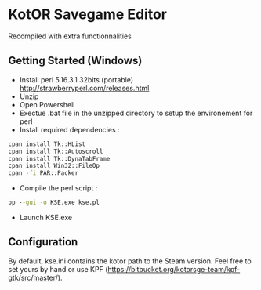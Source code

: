 # KotOR Savegame Editor

Recompiled with extra functionnalities

## Getting Started (Windows)

- Install perl 5.16.3.1 32bits (portable) http://strawberryperl.com/releases.html
- Unzip
- Open Powershell
- Exectue .bat file in the unzipped directory to setup the environement for perl
- Install required dependencies :
```bat
cpan install Tk::HList
cpan install Tk::Autoscroll
cpan install Tk::DynaTabFrame
cpan install Win32::FileOp
cpan -fi PAR::Packer
```
- Compile the perl script :
```bat
pp --gui -o KSE.exe kse.pl
```
- Launch KSE.exe

## Configuration
By default, kse.ini contains the kotor path to the Steam version. Feel free to set yours by hand or use KPF (https://bitbucket.org/kotorsge-team/kpf-gtk/src/master/).
